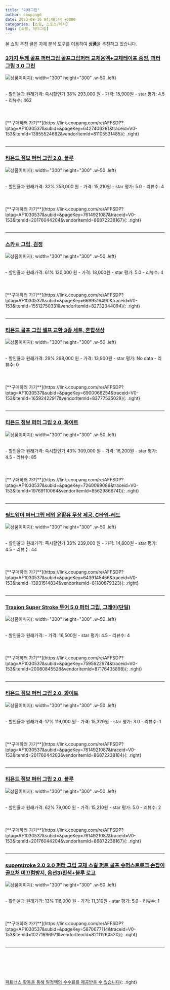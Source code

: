 ```yaml
---
title: "퍼터그립"
author: coupang6
date: 2023-08-16 04:48:44 +0800
categories: [쇼핑, 스포츠/레저]
tags: [쇼핑, 퍼터그립]
---
```


본 쇼핑 추천 글은 자체 분석 도구를 이용하여 [**상품**](https://link.coupang.com/a/bao1ui)을 추천하고 있습니다.

### [3가지 두께 골프 퍼터그립 골프그립퍼터 교체용액+교체테이프 증정, 퍼터그립 3.0 그린](https://link.coupang.com/re/AFFSDP?lptag=AF1030537&subid=&pageKey=6427406281&traceid=V0-153&itemId=13855524682&vendorItemId=81105531485)

![상품이미지](https://thumbnail8.coupangcdn.com/thumbnails/remote/230x230ex/image/vendor_inventory/ac95/57a77ebd7f5210730e4f9aed63e9cf71fe5814bedd34ce738e9edc2c8292.jpg){: width="300" height="300" .w-50 .left}


<br>
- 할인율과 원래가격: 즉시할인가 38%  293,000   원
- 가격: 15,900원
- star 평가: 4.5
- 리뷰수: 462
<br>
<br>
<br>
<br>
[**구매하러 가기**](https://link.coupang.com/re/AFFSDP?lptag=AF1030537&subid=&pageKey=6427406281&traceid=V0-153&itemId=13855524682&vendorItemId=81105531485){: .right}
<br>
<br>

---

### [티욘드 점보 퍼터 그립 2.0, 블루](https://link.coupang.com/re/AFFSDP?lptag=AF1030537&subid=&pageKey=7614921087&traceid=V0-153&itemId=20176044204&vendorItemId=86872238167)

![상품이미지](https://thumbnail8.coupangcdn.com/thumbnails/remote/230x230ex/image/vendor_inventory/ebcb/8aefe1107a1be84514e565d0bb4c79848d0cb8be0003e4090ae8df3f7e1f.jpg){: width="300" height="300" .w-50 .left}


<br>
- 할인율과 원래가격: 32%  253,000   원
- 가격: 15,210원
- star 평가: 5.0
- 리뷰수: 4
<br>
<br>
<br>
<br>
[**구매하러 가기**](https://link.coupang.com/re/AFFSDP?lptag=AF1030537&subid=&pageKey=7614921087&traceid=V0-153&itemId=20176044204&vendorItemId=86872238167){: .right}
<br>
<br>

---

### [스카ㅌ 그립, 검정](https://link.coupang.com/re/AFFSDP?lptag=AF1030537&subid=&pageKey=6699516490&traceid=V0-153&itemId=15512750331&vendorItemId=82732044094)

![상품이미지](https://thumbnail8.coupangcdn.com/thumbnails/remote/230x230ex/image/vendor_inventory/3e41/91bf82bd0d09118219f0ae63d03bffe0b4d064bc0a8e8fe68bd8216042d3.jpeg){: width="300" height="300" .w-50 .left}


<br>
- 할인율과 원래가격: 61%  130,000   원
- 가격: 18,000원
- star 평가: 5.0
- 리뷰수: 4
<br>
<br>
<br>
<br>
[**구매하러 가기**](https://link.coupang.com/re/AFFSDP?lptag=AF1030537&subid=&pageKey=6699516490&traceid=V0-153&itemId=15512750331&vendorItemId=82732044094){: .right}
<br>
<br>

---

### [티욘드 골프 그립 셀프 교환 3종 세트, 혼합색상](https://link.coupang.com/re/AFFSDP?lptag=AF1030537&subid=&pageKey=6900068254&traceid=V0-153&itemId=16592422917&vendorItemId=83777535028)

![상품이미지](https://thumbnail9.coupangcdn.com/thumbnails/remote/230x230ex/image/retail/images/2022/11/07/15/2/30794e3a-a8df-44d4-bda5-54ba6310f0c2.jpg){: width="300" height="300" .w-50 .left}


<br>
- 할인율과 원래가격: 29%  298,000   원
- 가격: 13,900원
- star 평가: No data
- 리뷰수: 0
<br>
<br>
<br>
<br>
[**구매하러 가기**](https://link.coupang.com/re/AFFSDP?lptag=AF1030537&subid=&pageKey=6900068254&traceid=V0-153&itemId=16592422917&vendorItemId=83777535028){: .right}
<br>
<br>

---

### [티욘드 점보 퍼터 그립 2.0, 화이트](https://link.coupang.com/re/AFFSDP?lptag=AF1030537&subid=&pageKey=7260099086&traceid=V0-153&itemId=19769110064&vendorItemId=85629866741)

![상품이미지](https://thumbnail9.coupangcdn.com/thumbnails/remote/230x230ex/image/retail/images/7293993560125903-48fb31eb-bf8e-44c6-b00e-a29326e9ff06.jpg){: width="300" height="300" .w-50 .left}


<br>
- 할인율과 원래가격: 즉시할인가 43%  309,000   원
- 가격: 16,200원
- star 평가: 4.5
- 리뷰수: 85
<br>
<br>
<br>
<br>
[**구매하러 가기**](https://link.coupang.com/re/AFFSDP?lptag=AF1030537&subid=&pageKey=7260099086&traceid=V0-153&itemId=19769110064&vendorItemId=85629866741){: .right}
<br>
<br>

---

### [필드웨이 퍼터그립 테입 윤활유 무상 제공, C타입-레드](https://link.coupang.com/re/AFFSDP?lptag=AF1030537&subid=&pageKey=6439145456&traceid=V0-153&itemId=13931514834&vendorItemId=81180879323)

![상품이미지](https://thumbnail10.coupangcdn.com/thumbnails/remote/230x230ex/image/vendor_inventory/42bd/d8e0ecde9b4ebb7b13dd213d70e48e3cd0184d79275ba3b708dab40e5252.jpg){: width="300" height="300" .w-50 .left}


<br>
- 할인율과 원래가격: 즉시할인가 33%  239,000   원
- 가격: 14,800원
- star 평가: 4.5
- 리뷰수: 44
<br>
<br>
<br>
<br>
[**구매하러 가기**](https://link.coupang.com/re/AFFSDP?lptag=AF1030537&subid=&pageKey=6439145456&traceid=V0-153&itemId=13931514834&vendorItemId=81180879323){: .right}
<br>
<br>

---

### [Traxion Super Stroke 투어 5.0 퍼터 그립, 그레이(단일)](https://link.coupang.com/re/AFFSDP?lptag=AF1030537&subid=&pageKey=7595622974&traceid=V0-153&itemId=20080845528&vendorItemId=87176435898)

![상품이미지](https://thumbnail6.coupangcdn.com/thumbnails/remote/230x230ex/image/vendor_inventory/165d/5895aa582aa24f4b7278cf3f0016b23f8be33be3462981216af1bf665a7f.png){: width="300" height="300" .w-50 .left}


<br>
- 할인율과 원래가격: 
- 가격: 16,500원
- star 평가: 4.5
- 리뷰수: 4
<br>
<br>
<br>
<br>
[**구매하러 가기**](https://link.coupang.com/re/AFFSDP?lptag=AF1030537&subid=&pageKey=7595622974&traceid=V0-153&itemId=20080845528&vendorItemId=87176435898){: .right}
<br>
<br>

---

### [티욘드 점보 퍼터 그립 2.0, 화이트](https://link.coupang.com/re/AFFSDP?lptag=AF1030537&subid=&pageKey=7614921087&traceid=V0-153&itemId=20176044203&vendorItemId=86872238184)

![상품이미지](https://thumbnail8.coupangcdn.com/thumbnails/remote/230x230ex/image/vendor_inventory/ebcb/8aefe1107a1be84514e565d0bb4c79848d0cb8be0003e4090ae8df3f7e1f.jpg){: width="300" height="300" .w-50 .left}


<br>
- 할인율과 원래가격: 17%  119,000   원
- 가격: 15,320원
- star 평가: 3.0
- 리뷰수: 1
<br>
<br>
<br>
<br>
[**구매하러 가기**](https://link.coupang.com/re/AFFSDP?lptag=AF1030537&subid=&pageKey=7614921087&traceid=V0-153&itemId=20176044203&vendorItemId=86872238184){: .right}
<br>
<br>

---

### [티욘드 점보 퍼터 그립 2.0, 블루](https://link.coupang.com/re/AFFSDP?lptag=AF1030537&subid=&pageKey=7614921087&traceid=V0-153&itemId=20176044204&vendorItemId=86872238167)

![상품이미지](https://thumbnail8.coupangcdn.com/thumbnails/remote/230x230ex/image/vendor_inventory/ebcb/8aefe1107a1be84514e565d0bb4c79848d0cb8be0003e4090ae8df3f7e1f.jpg){: width="300" height="300" .w-50 .left}


<br>
- 할인율과 원래가격: 62%  79,000   원
- 가격: 15,210원
- star 평가: 5.0
- 리뷰수: 2
<br>
<br>
<br>
<br>
[**구매하러 가기**](https://link.coupang.com/re/AFFSDP?lptag=AF1030537&subid=&pageKey=7614921087&traceid=V0-153&itemId=20176044204&vendorItemId=86872238167){: .right}
<br>
<br>

---

### [superstroke 2.0 3.0 퍼터 그립 교체 스컬 퍼트 골프 슈퍼스트로크 손잡이 골프채 미끄럼방지, 옵션3)흰색+블루 로고](https://link.coupang.com/re/AFFSDP?lptag=AF1030537&subid=&pageKey=5870677114&traceid=V0-153&itemId=10271696971&vendorItemId=82111260530)

![상품이미지](https://thumbnail7.coupangcdn.com/thumbnails/remote/230x230ex/image/vendor_inventory/f622/0be4261f1c7ca2ccf17dc1ca27a639a7d492d6022008e1d681357dd40981.png){: width="300" height="300" .w-50 .left}


<br>
- 할인율과 원래가격: 13%  116,000   원
- 가격: 11,310원
- star 평가: 5.0
- 리뷰수: 1
<br>
<br>
<br>
<br>
[**구매하러 가기**](https://link.coupang.com/re/AFFSDP?lptag=AF1030537&subid=&pageKey=5870677114&traceid=V0-153&itemId=10271696971&vendorItemId=82111260530){: .right}
<br>
<br>

---
<br><br><br><br><br> [파트너스 활동을 통해 일정액의 수수료를 제공받을 수 있습니다](https://link.coupang.com/a/bao1ui){: .right}